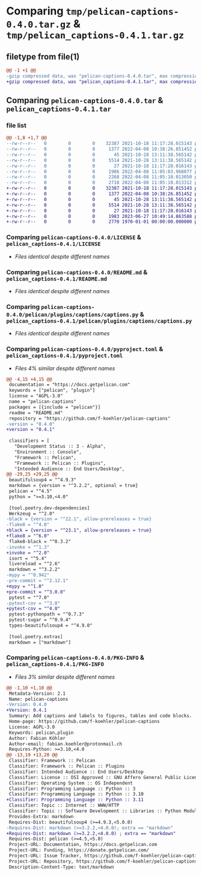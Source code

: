 # Comparing `tmp/pelican-captions-0.4.0.tar.gz` & `tmp/pelican_captions-0.4.1.tar.gz`

## filetype from file(1)

```diff
@@ -1 +1 @@
-gzip compressed data, was "pelican-captions-0.4.0.tar", max compression
+gzip compressed data, was "pelican_captions-0.4.1.tar", max compression
```

## Comparing `pelican-captions-0.4.0.tar` & `pelican_captions-0.4.1.tar`

### file list

```diff
@@ -1,8 +1,7 @@
--rw-r--r--   0        0        0    32387 2021-10-18 11:17:28.015143 pelican-captions-0.4.0/LICENSE
--rw-r--r--   0        0        0     1377 2022-04-08 10:38:26.851452 pelican-captions-0.4.0/README.md
--rw-r--r--   0        0        0       45 2021-10-28 13:11:38.565142 pelican-captions-0.4.0/pelican/plugins/captions/__init__.py
--rw-r--r--   0        0        0     5514 2021-10-28 13:11:38.565142 pelican-captions-0.4.0/pelican/plugins/captions/captions.py
--rw-r--r--   0        0        0       27 2021-10-18 11:17:28.016143 pelican-captions-0.4.0/pelican/plugins/captions/test_captions.py
--rw-r--r--   0        0        0     1986 2022-04-08 11:05:03.968077 pelican-captions-0.4.0/pyproject.toml
--rw-r--r--   0        0        0     2268 2022-04-08 11:05:10.013050 pelican-captions-0.4.0/setup.py
--rw-r--r--   0        0        0     2718 2022-04-08 11:05:10.013312 pelican-captions-0.4.0/PKG-INFO
+-rw-r--r--   0        0        0    32387 2021-10-18 11:17:28.015143 pelican_captions-0.4.1/LICENSE
+-rw-r--r--   0        0        0     1377 2022-04-08 10:38:26.851452 pelican_captions-0.4.1/README.md
+-rw-r--r--   0        0        0       45 2021-10-28 13:11:38.565142 pelican_captions-0.4.1/pelican/plugins/captions/__init__.py
+-rw-r--r--   0        0        0     5514 2021-10-28 13:11:38.565142 pelican_captions-0.4.1/pelican/plugins/captions/captions.py
+-rw-r--r--   0        0        0       27 2021-10-18 11:17:28.016143 pelican_captions-0.4.1/pelican/plugins/captions/test_captions.py
+-rw-r--r--   0        0        0     1983 2023-06-27 10:49:14.863588 pelican_captions-0.4.1/pyproject.toml
+-rw-r--r--   0        0        0     2770 1970-01-01 00:00:00.000000 pelican_captions-0.4.1/PKG-INFO
```

### Comparing `pelican-captions-0.4.0/LICENSE` & `pelican_captions-0.4.1/LICENSE`

 * *Files identical despite different names*

### Comparing `pelican-captions-0.4.0/README.md` & `pelican_captions-0.4.1/README.md`

 * *Files identical despite different names*

### Comparing `pelican-captions-0.4.0/pelican/plugins/captions/captions.py` & `pelican_captions-0.4.1/pelican/plugins/captions/captions.py`

 * *Files identical despite different names*

### Comparing `pelican-captions-0.4.0/pyproject.toml` & `pelican_captions-0.4.1/pyproject.toml`

 * *Files 4% similar despite different names*

```diff
@@ -4,15 +4,15 @@
 documentation = "https://docs.getpelican.com"
 keywords = ["pelican", "plugin"]
 license = "AGPL-3.0"
 name = "pelican-captions"
 packages = [{include = "pelican"}]
 readme = "README.md"
 repository = "https://github.com/f-koehler/pelican-captions"
-version = "0.4.0"
+version = "0.4.1"
 
 classifiers = [
   "Development Status :: 3 - Alpha",
   "Environment :: Console",
   "Framework :: Pelican",
   "Framework :: Pelican :: Plugins",
   "Intended Audience :: End Users/Desktop",
@@ -29,25 +29,25 @@
 beautifulsoup4 = "^4.9.3"
 markdown = {version = "^3.2.2", optional = true}
 pelican = "^4.5"
 python = ">=3.10,<4.0"
 
 [tool.poetry.dev-dependencies]
 Werkzeug = "^2.0"
-black = {version = "^22.1", allow-prereleases = true}
-flake8 = "^4.0"
+black = {version = "^23.1", allow-prereleases = true}
+flake8 = "^6.0"
 flake8-black = "^0.3.2"
-invoke = "^1.3"
+invoke = "^2.0"
 isort = "^5.4"
 livereload = "^2.6"
 markdown = "^3.2.2"
-mypy = "^0.942"
-pre-commit = "^2.12.1"
+mypy = "^1.0"
+pre-commit = "^3.0.0"
 pytest = "^7.0"
-pytest-cov = "^3.0"
+pytest-cov = "^4.0"
 pytest-pythonpath = "^0.7.3"
 pytest-sugar = "^0.9.4"
 types-beautifulsoup4 = "^4.9.0"
 
 [tool.poetry.extras]
 markdown = ["markdown"]
```

### Comparing `pelican-captions-0.4.0/PKG-INFO` & `pelican_captions-0.4.1/PKG-INFO`

 * *Files 3% similar despite different names*

```diff
@@ -1,10 +1,10 @@
 Metadata-Version: 2.1
 Name: pelican-captions
-Version: 0.4.0
+Version: 0.4.1
 Summary: Add captions and labels to figures, tables and code blocks.
 Home-page: https://github.com/f-koehler/pelican-captions
 License: AGPL-3.0
 Keywords: pelican,plugin
 Author: Fabian Köhler
 Author-email: fabian.koehler@protonmail.ch
 Requires-Python: >=3.10,<4.0
@@ -13,19 +13,20 @@
 Classifier: Framework :: Pelican
 Classifier: Framework :: Pelican :: Plugins
 Classifier: Intended Audience :: End Users/Desktop
 Classifier: License :: OSI Approved :: GNU Affero General Public License v3
 Classifier: Operating System :: OS Independent
 Classifier: Programming Language :: Python :: 3
 Classifier: Programming Language :: Python :: 3.10
+Classifier: Programming Language :: Python :: 3.11
 Classifier: Topic :: Internet :: WWW/HTTP
 Classifier: Topic :: Software Development :: Libraries :: Python Modules
 Provides-Extra: markdown
 Requires-Dist: beautifulsoup4 (>=4.9.3,<5.0.0)
-Requires-Dist: markdown (>=3.2.2,<4.0.0); extra == "markdown"
+Requires-Dist: markdown (>=3.2.2,<4.0.0) ; extra == "markdown"
 Requires-Dist: pelican (>=4.5,<5.0)
 Project-URL: Documentation, https://docs.getpelican.com
 Project-URL: Funding, https://donate.getpelican.com/
 Project-URL: Issue Tracker, https://github.com/f-koehler/pelican-captions/issues
 Project-URL: Repository, https://github.com/f-koehler/pelican-captions
 Description-Content-Type: text/markdown
```

